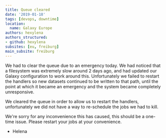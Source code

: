 ```yaml
---
title: Queue cleared
date: '2019-01-18'
tags: [devops, downtime]
location:
  name: Galaxy Europe
authors: hexylena
authors_structured:
- github: hexylena
subsites: [eu, freiburg]
main_subsite: freiburg
---
```


We had to clear the queue due to an emergency today. We had noticed that a
filesystem was extremely slow around 2 days ago, and had updated our Galaxy
configuration to work around this. Unfortunately we failed to restart the
handlers so new datasets continued to be written to that path, until the point
at which it became an emergency and the system became completely unresponsive.

We cleared the queue in order to allow us to restart the handlers,
unfortunately we did not have a way to re-schedule the jobs we had to kill.

We're sorry for any inconvenience this has caused, this should be a one-time
issue. Please restart your jobs at your convenience.

- Helena

